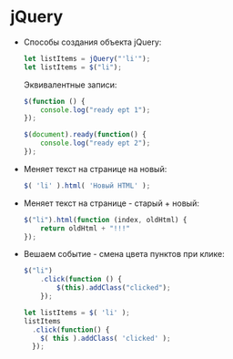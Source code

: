 # jQuery

* Способы создания объекта jQuery:
    ```js
    let listItems = jQuery("'li'");
    let listItems = $("li");
    ```
  Эквивалентные записи:
    ```js
    $(function () {
        console.log("ready ept 1");
    });
    
    $(document).ready(function() {
        console.log("ready ept 2");
    });
  ```
* Меняет текст на странице на новый:
    ```js
    $( 'li' ).html( 'Новый HTML' );
    ```

* Меняет текст на странице - старый + новый:
    ```js
    $("li").html(function (index, oldHtml) {
        return oldHtml + "!!!"
    });
    ```
* Вешаем событие - смена цвета пунктов при клике:
    ```js
    $("li")
        .click(function () {
            $(this).addClass("clicked");
        });
    
    let listItems = $( 'li' );
    listItems
      .click(function() {
        $( this ).addClass( 'clicked' );
      });
    ```



